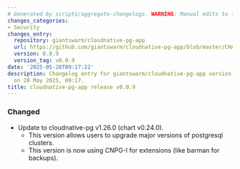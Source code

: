 ```yaml
---
# Generated by scripts/aggregate-changelogs. WARNING: Manual edits to this files will be overwritten.
changes_categories:
- Security
changes_entry:
  repository: giantswarm/cloudnative-pg-app
  url: https://github.com/giantswarm/cloudnative-pg-app/blob/master/CHANGELOG.md#009---2025-05-28
  version: 0.0.9
  version_tag: v0.0.9
date: '2025-05-28T09:17:22'
description: Changelog entry for giantswarm/cloudnative-pg-app version 0.0.9, published
  on 28 May 2025, 09:17.
title: cloudnative-pg-app release v0.0.9
---
```


### Changed
- Update to cloudnative-pg v1.26.0 (chart v0.24.0).
  - This version allows users to upgrade major versions of postgresql clusters.
  - This version is now using CNPG-I for extensions (like barman for backups).
